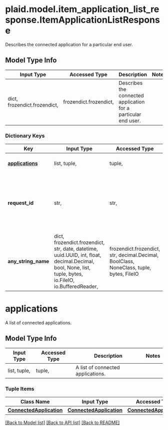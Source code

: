 # plaid.model.item_application_list_response.ItemApplicationListResponse

Describes the connected application for a particular end user.

## Model Type Info
Input Type | Accessed Type | Description | Notes
------------ | ------------- | ------------- | -------------
dict, frozendict.frozendict,  | frozendict.frozendict,  | Describes the connected application for a particular end user. | 

### Dictionary Keys
Key | Input Type | Accessed Type | Description | Notes
------------ | ------------- | ------------- | ------------- | -------------
**[applications](#applications)** | list, tuple,  | tuple,  | A list of connected applications. | 
**request_id** | str,  | str,  | A unique identifier for the request, which can be used for troubleshooting. This identifier, like all Plaid identifiers, is case sensitive. | [optional] 
**any_string_name** | dict, frozendict.frozendict, str, date, datetime, uuid.UUID, int, float, decimal.Decimal, bool, None, list, tuple, bytes, io.FileIO, io.BufferedReader,  | frozendict.frozendict, str, decimal.Decimal, BoolClass, NoneClass, tuple, bytes, FileIO | any string name can be used but the value must be the correct type | [optional]

# applications

A list of connected applications.

## Model Type Info
Input Type | Accessed Type | Description | Notes
------------ | ------------- | ------------- | -------------
list, tuple,  | tuple,  | A list of connected applications. | 

### Tuple Items
Class Name | Input Type | Accessed Type | Description | Notes
------------- | ------------- | ------------- | ------------- | -------------
[**ConnectedApplication**](ConnectedApplication.md) | [**ConnectedApplication**](ConnectedApplication.md) | [**ConnectedApplication**](ConnectedApplication.md) |  | 

[[Back to Model list]](../../README.md#documentation-for-models) [[Back to API list]](../../README.md#documentation-for-api-endpoints) [[Back to README]](../../README.md)


